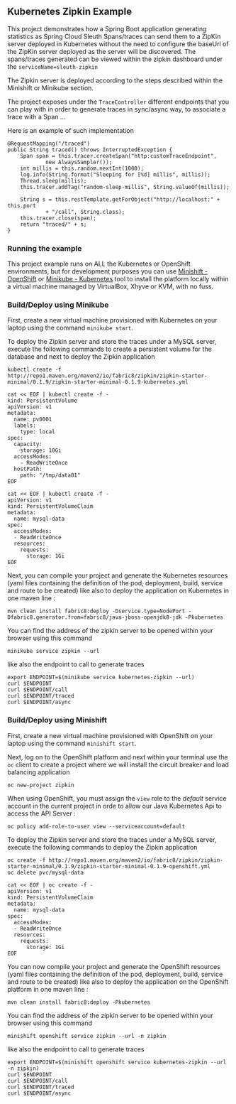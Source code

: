 ## Kubernetes Zipkin Example

This project demonstrates how a Spring Boot application generating statistics as Spring Cloud Sleuth Spans/traces can send them to a ZipKin server deployed in Kubernetes without the need to
configure the baseUrl of the ZipKin server deployed as the server will be discovered. The spans/traces generated can be viewed within the zipkin dashboard under the `serviceName=sleuth-zipkin`

The Zipkin server is deployed according to the steps described within the Minishift or Minikube section.

The project exposes under the `TraceController` different endpoints that you can play with in order to generate traces in sync/async way, to associate a trace with a Span
...

Here is an example of such implementation

```
@RequestMapping("/traced")
public String traced() throws InterruptedException {
	Span span = this.tracer.createSpan("http:customTraceEndpoint",
			new AlwaysSampler());
	int millis = this.random.nextInt(1000);
	log.info(String.format("Sleeping for [%d] millis", millis));
	Thread.sleep(millis);
	this.tracer.addTag("random-sleep-millis", String.valueOf(millis));

	String s = this.restTemplate.getForObject("http://localhost:" + this.port
			+ "/call", String.class);
	this.tracer.close(span);
	return "traced/" + s;
}
```

### Running the example

This project example runs on ALL the Kubernetes or OpenShift environments, but for development purposes you can use [Minishift - OpenShift](https://github.com/minishift/minishift) or [Minikube - Kubernetes](https://kubernetes.io/docs/getting-started-guides/minikube/) tool
to install the platform locally within a virtual machine managed by VirtualBox, Xhyve or KVM, with no fuss.

### Build/Deploy using Minikube 

First, create a new virtual machine provisioned with Kubernetes on your laptop using the command `minikube start`.

To deploy the Zipkin server and store the traces under a MySQL server, execute the following commands to create a persistent volume for the database
and next to deploy the Zipkin application

```
kubectl create -f http://repo1.maven.org/maven2/io/fabric8/zipkin/zipkin-starter-minimal/0.1.9/zipkin-starter-minimal-0.1.9-kubernetes.yml

cat << EOF | kubectl create -f -
kind: PersistentVolume
apiVersion: v1
metadata:
  name: pv0001
  labels:
    type: local
spec:
  capacity:
    storage: 10Gi
  accessModes:
    - ReadWriteOnce
  hostPath:
    path: "/tmp/data01"
EOF    

cat << EOF | kubectl create -f - 
apiVersion: v1
kind: PersistentVolumeClaim
metadata:
  name: mysql-data
spec:
  accessModes:
  - ReadWriteOnce
  resources:
    requests:
      storage: 1Gi
EOF
```

Next, you can compile your project and generate the Kubernetes resources (yaml files containing the definition of the pod, deployment, build, service and route to be created)
like also to deploy the application on Kubernetes in one maven line :

```
mvn clean install fabric8:deploy -Dservice.type=NodePort -Dfabric8.generator.from=fabric8/java-jboss-openjdk8-jdk -Pkubernetes
```

You can find the address of the zipkin server to be opened within your browser using this command

```
minikube service zipkin --url
```

like also the endpoint to call to generate traces

```
export ENDPOINT=$(minikube service kubernetes-zipkin --url)
curl $ENDPOINT
curl $ENDPOINT/call
curl $ENDPOINT/traced
curl $ENDPOINT/async
```

### Build/Deploy using Minishift

First, create a new virtual machine provisioned with OpenShift on your laptop using the command `minishift start`.

Next, log on to the OpenShift platform and next within your terminal use the `oc` client to create a project where
we will install the circuit breaker and load balancing application

```
oc new-project zipkin
```

When using OpenShift, you must assign the `view` role to the *default* service account in the current project in orde to allow our Java Kubernetes Api to access
the API Server :

```
oc policy add-role-to-user view --serviceaccount=default
```

To deploy the Zipkin server and store the traces under a MySQL server, execute the following commands to deploy the Zipkin application

```
oc create -f http://repo1.maven.org/maven2/io/fabric8/zipkin/zipkin-starter-minimal/0.1.9/zipkin-starter-minimal-0.1.9-openshift.yml
oc delete pvc/mysql-data

cat << EOF | oc create -f - 
apiVersion: v1
kind: PersistentVolumeClaim
metadata:
  name: mysql-data
spec:
  accessModes:
  - ReadWriteOnce
  resources:
    requests:
      storage: 1Gi
EOF
```

You can now compile your project and generate the OpenShift resources (yaml files containing the definition of the pod, deployment, build, service and route to be created)
like also to deploy the application on the OpenShift platform in one maven line :

```
mvn clean install fabric8:deploy -Pkubernetes
```

You can find the address of the zipkin server to be opened within your browser using this command

```
minishift openshift service zipkin --url -n zipkin
```

like also the endpoint to call to generate traces

```
export ENDPOINT=$(minishift openshift service kubernetes-zipkin --url -n zipkin)
curl $ENDPOINT
curl $ENDPOINT/call
curl $ENDPOINT/traced
curl $ENDPOINT/async
```
